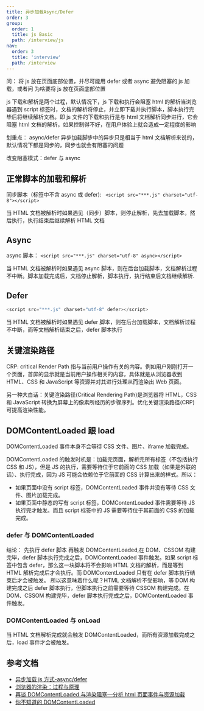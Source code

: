 ```yaml
---
title: 异步加载Async/Defer
order: 3
group:
  order: 1
  title: js Basic
  path: /interview/js
nav:
  order: 3
  title: 'interview'
  path: /interview
---
```


问： 将 js 放在页面底部位置，并尽可能用 defer 或者 async 避免阻塞的 js 加载，或者问 为啥要将 js 放在页面底部位置

js 下载和解析是两个过程，默认情况下，js 下载和执行会阻塞 html 的解析当浏览器遇到 script 标签时，文档的解析将停止，并立即下载并执行脚本，脚本执行完毕后将继续解析文档。即 js 文件的下载和执行是与 html 文档解析同步进行，它会阻塞 html 文档的解析，如果控制得不好，在用户体验上就会造成一定程度的影响

划重点： async/defer 异步加载脚步中的异步只是相当于 html 文档解析来说的，默认情况下都是同步的，同步也就会有阻塞的问题

改变阻塞模式：defer 与 async

## 正常脚本的加载和解析

同步脚本（标签中不含 async 或 defer): ` <script src="***.js" charset="utf-8"></script>`

当 HTML 文档被解析时如果遇见（同步）脚本，则停止解析，先去加载脚本，然后执行，执行结束后继续解析 HTML 文档

## Async

async 脚本： `<script src="***.js" charset="utf-8" async></script>`

当 HTML 文档被解析时如果遇见 async 脚本，则在后台加载脚本，文档解析过程不中断。脚本加载完成后，文档停止解析，脚本执行，执行结束后文档继续解析.

## Defer

```js
<script src="***.js" charset="utf-8" defer></script>
```

当 HTML 文档被解析时如果遇见 defer 脚本，则在后台加载脚本，文档解析过程不中断，而等文档解析结束之后，defer 脚本执行

## 关键渲染路径

CRP: critical Render Path 指与当前用户操作有关的内容。例如用户刚刚打开一个页面，首屏的显示就是当前用户操作相关的内容，具体就是从浏览器收到 HTML、CSS 和 JavaScript 等资源并对其进行处理从而渲染出 Web 页面。

另一种大白话：关键渲染路径(Critical Rendering Path)是浏览器将 HTML，CSS 和 JavaScript 转换为屏幕上的像素所经历的步骤序列。优化关键渲染路径(CRP)可提高渲染性能。

## DOMContentLoaded 跟 load

DOMContentLoaded 事件本身不会等待 CSS 文件、图片、iframe 加载完成。

DOMContentLoaded 的触发时机是：加载完页面，解析完所有标签（不包括执行 CSS 和 JS），但是 JS 的执行，需要等待位于它前面的 CSS 加载（如果是外联的话）、执行完成，因为 JS 可能会依赖位于它前面的 CSS 计算出来的样式。所以：

- 如果页面中没有 script 标签，DOMContentLoaded 事件并没有等待 CSS 文件、图片加载完成。
- 如果页面中静态的写有 script 标签，DOMContentLoaded 事件需要等待 JS 执行完才触发。而且 script 标签中的 JS 需要等待位于其前面的 CSS 的加载完成。

### defer 与 DOMContentLoaded

结论： 先执行 defer 脚本 再触发 DOMContentLoaded,在 DOM、CSSOM 构建完毕，defer 脚本执行完成之后，DOMContentLoaded 事件触发。如果 script 标签中包含 defer，那么这一块脚本将不会影响 HTML 文档的解析，而是等到 HTML 解析完成后才会执行。而 DOMContentLoaded 只有在 defer 脚本执行结束后才会被触发。 所以这意味着什么呢？HTML 文档解析不受影响，等 DOM 构建完成之后 defer 脚本执行，但脚本执行之前需要等待 CSSOM 构建完成。在 DOM、CSSOM 构建完毕，defer 脚本执行完成之后，DOMContentLoaded 事件触发。

### DOMContentLoaded 与 onLoad

当 HTML 文档解析完成就会触发 DOMContentLoaded，而所有资源加载完成之后，load 事件才会被触发。

## 参考文档

- [异步加载 js 方式-async/defer](http://niaogege.cn/2021/04/10/%E5%89%8D%E7%AB%AF%E5%9F%BA%E7%A1%80-%E5%BC%82%E6%AD%A5%E5%8A%A0%E8%BD%BDjs%E6%96%B9%E5%BC%8F-async-defer/)
- [浏览器的渲染：过程与原理](https://zhuanlan.zhihu.com/p/29418126)
- [再谈 DOMContentLoaded 与渲染阻塞—分析 html 页面事件与资源加载](https://zhuanlan.zhihu.com/p/37144221)
- [你不知道的 DOMContentLoaded](https://zhuanlan.zhihu.com/p/25876048)
